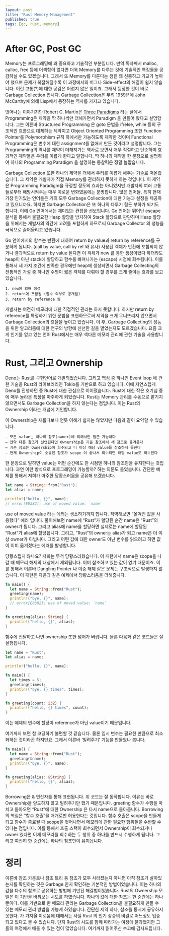 ```yaml
---
layout: post
title: "Rust Memory Management"
published: true
tags: [gc, rust, memory]
---
```


# After GC, Post GC

Memory는 프로그래밍에 꽤 중요하고 기술적인 부분입니다. 만약 독자께서 malloc, calloc, free 등에 어색함이 없다면 더욱 Memory를 다루는 것에 기술적인 특징들을 공감하실 수도 있겠습니다. 그래서 또 Memory를 다룬다는 점은 꽤 신중하고 기교가 높아야 했으며 문제가 복잡해질수록 이 과정에서의 버그나 Side-effect의 해결이 쉽지 않습니다. 이런 고통(?)에 대한 공감은 어렵지 않은 일이죠. 그래서 등장한 것이 바로 Garbage Collection 입니다. Garbage Collection은 무려 1959년에 John McCarthy에 의해 Lisp에서 등장하는 역사를 가지고 있습니다.

벗어나는 이야기지만 Robert C. Martin은 [Three Paradigms](https://blog.cleancoder.com/uncle-bob/2012/12/19/Three-Paradigms.html) 라는 글에서 Programming은 제약을 딱 하나씩만 더해가면서 Paradigm 을 만들어 왔다고 설명합니다. 그는 이른바 Structured Programming 은 goto 문법을 if/else, while 등의 구조적인 흐름으로 대체하는 제약이고 Object Oriented Programming 또한 Function Pointer를 Polymorphism 규칙 하에서만 가능하도록 제약한 것이며 Functional Programming은 변수에 대한 assignment를 없애서 만든 것이라고 설명합니다. 그는 Programming의 역사를 제약이 더해져가는 역사로 보면서 매우 적절하고 단순하며 효과적인 제약들은 우리를 이롭게 한다고 말합니다. 딱 하나의 제약을 한 문장으로 설명하여 하나의 Programming Paradigm 을 설명하는 통찰력은 정말 놀랍습니다.

Garbage Collection 또한 하나의 제약을 더해서 우리를 이롭게 해주는 기술로 떠올랐습니다. 그 제약은 개발자가 직접 Memory를 관리하지 못하게 하는 것입니다. 이 제약은 Programming Paradigm을 규정할 정도의 효과는 아니었지만 개발자의 여러 고통들로부터 해방시켜주는 매우 이로운 변화였음에는 분명합니다. 많은 언어들, 특히 현재 가장 인기있는 언어들은 거의 모두 Garbage Collection에 대한 기능과 설정을 제공하고 있으니까요. 하지만 Garbage Collection은 또 하나의 다루기 힘든 부하가 되기도 합니다. 이에 Go 언어에서는 재미있는 컨셉을 선보입니다. Go 언어는 뛰어난 escape 분석을 통해서 불필요한 Heap 할당을 방지하여 Stack 할당으로 판단하며 Heap 할당을 위해서는 개발자의 약간에 고려를 포함하게 하므로써 Garbage Collector 의 성능을 극적으로 끌어올리고 있습니다.

Go 언어에서의 함수는 반환에 대하여 return by value과 return by reference를 구분하게 됩니다. (call by value, call by ref 와 유사) 사용된 객체가 반환에 포함되지 않거나 결과적으로 return by value 된다면 이 객체가 new 를 통한 생성이었다 하더라도 heap이 아닌 stack에 할당하고 함수를 빠져나가는 (escape) 시점에 회수됩니다. 이를 통해서 세 가지 조건에 만족한 경우에만 heap에 생성되면서 Garbage Collecting의 전통적인 가설 중 하나인 수명이 짧은 객체를 다뤄야 할 경우를 크게 줄이는 효과를 보고 있습니다.

```text
1. new에 의해 생성
2. return에 포함됨 (함수 외부로 공개됨)
3. return by reference 됨
```

개발자는 여전히 메모리에 대한 직접적인 관리는 하지 못합니다. 하지만 return by reference를 특정하기 위한 문법을 표현하므로써 제약을 크게 무너뜨리지 않으면서 Garbage Collection의 효율을 높이고 있습니다. 이 후, Garbage Collecting의 성능을 위한 알고리즘에 대한 연구의 방향에 신선한 길을 열었는지도 모르겠습니다. 요즘 크게 인기를 얻고 있는 언어 Rust에서는 매우 색다른 메모리 관리에 관한 기술을 사용합니다.

# Rust, 그리고 Ownership

Deno는 Rust를 구현언어로 개발되었습니다. 그리고 핵심 중 하나인 Event loop 에 관한 기술을 Rust의 라이브러리인 Tokio를 기반으로 하고 있습니다. 이에 자연스럽게 Deno를 진행하던 중 Rust에 대한 관심으로 이어졌습니다. Rust에 대한 작은 호기심 중에 매우 놀라운 특징을 마주하게 되었습니다. Rust는 Memory 관리를 수동으로 맡기지 않으면서도 Garbage Collection을 하지 않는다는 점입니다. 이는 Rust의 Ownership 이라는 개념에 기인합니다.

이 Ownership은 새롭다보니 언뜻 이해가 쉽지는 않았지만 다음과 같이 요약할 수 있습니다.

```text
– 모든 value는 하나의 참조(owner)에 의해서만 접근 가능하다
– 만약 다른 참조가 선언된다면 Ownership은 기존 참조에서 새 참조로 옮겨온다
– 기존 참조는 Ownership이 회수되고 더 이상 해당 value를 참조하지 못한다
– 현재 Ownership이 소유된 참조가 scope 이 끝나서 회수되면 해당 value도 회수된다
```

한 문장으로 말하면 value는 어떤 순간에도 한 시점엔 하나의 참조만을 유지한다는 것입니다. 과연 이런 방식으로 프로그래밍이 가능할까? 하는 의문도 들었습니다. 간단한 예제를 통해서 저희가 마주한 당황스러움을 공유해 보겠습니다.

```rust
let name = String::from("Rust");
let alias = name;

println!("hello, {}", name);
// error[E0382]: use of moved value: `name`
```

use of moved value 라는 에러는 생소하기까지 합니다. 직역해보면 “옮겨진 값을 사용했다” 에러 입니다. 풀이해보면 name에 “Rust”가 할당된 순간 name은 “Rust”의 owner가 됩니다. 그리고 alias에 name을 할당하면 실제로는 name에 할당된 “Rust”가 alias에 할당됩니다. 그리고, “Rust”의 owner는 alias가 되고 name은 더 이상 owner가 아닙니다. 그리고 어떤 값에 대한 owner도 아닌 변수를 읽으려고 하면 값이 이미 옮겨졌다는 에러를 발생합니다.

당황스럽지 않나요? 저희는 무척 당황스러웠습니다. 이 패턴에서 name은 scope을 나갈 때 메모리 해제의 대상에서 제외됩니다. 이미 참조하고 있는 값이 없기 때문이죠. 이를 통해서 이른바 Dangling Pointer 나 이중 해제 같은 문제는 구조적으로 발생하지 않습니다. 이 패턴은 다음과 같은 예제에서 당황스러움을 더해줍니다.

```rust
fn main() {
  let name = String::from("Rust");
  greeting(name);
  println!("bye, {}", name);
  // error[E0382]: use of moved value: `name`
}

fn greeting(alias: String) {
  println!("hello, {}", alias);
}
```

함수에 전달하고 나면 ownership 또한 넘어가 버립니다. 물론 다음과 같은 코드들은 잘 실행됩니다.

```rust
let name = "Rust";
let alias = name;

println!("hello, {}", name);
```

```rust
fn main() {
  let times = 5;
  greeting(times);
  println!("bye, {} times", times);
}

fn greeting(count: i32) {
  println!("hello, {} times", count);
}
```

이는 예제의 변수에 할당이 reference가 아닌 value이기 때문입니다.

여기까지 보면 참 코딩하기 불편할 것 같습니다. 물론 임시 변수는 필요한 만큼으로 최소화하는 것이라곤 하지만요. 그래서 이른바 ‘빌려주기’ 기능을 만들었나 봅니다.

```rust
fn main() {
  let name = String::from("Rust");
  greeting(&name);
  println!("bye, {}", name);
}

fn greeting(alias: &String) {
  println!("hello, {}", alias);
}
```
Borrowing은 & 연산자를 통해 표현됩니다. 위 코드는 잘 동작합니다. 이유는 바로 Ownership을 양도하지 않고 빌려주기만 했기 때문입니다. greeting 함수가 수행을 마치고 돌아오면 “Rust”에 대한 Ownership 은 다시 name으로 돌아옵니다. Borrowing 의 핵심은 “함수 호출”을 매개로만 허용한다는 것입니다. 함수 호출은 scope을 만들게 되고 함수가 종료될 때 scope을 벗어나면서 메모리에 관한 필요한 행위들을 수반할 수 있다는 점입니다. 이를 통해서 호출 스택이 회수되면서 Ownership이 회수되거나 owner 였다면 이제 메모리를 회수하는 두 행위 중 하나를 반드시 수행하게 됩니다. 그리고 여전히 한 순간에는 하나의 참조만이 유지됩니다.


# 정리

이른바 참조 카운트나 참조 트리 등 참조가 모두 사라졌는지 아니면 아직 참조가 살아있는지를 확인하는 것은 Garbage 인지 확인하는 기본적인 방법이었습니다. 이는 하나의 값을 다수의 참조로 공유하는 방법에 기반된 해결법이었습니다. Rust의 Ownership 모델은 이 기반을 바꿔보는 시도를 하였습니다. 하나의 값에 대한 참조는 한 순간에는 하나뿐이다. 이를 기반으로 한 메모리 관리는 Garbage Collection을 불필요하게 만들 수 있는 메모리 관리 방법을 가능케 하였습니다. 간단한 제약 하나, 참조를 동시에 공유하지 못한다. 가 가져올 이로움에 대해서는 사실 Rust 의 인기 상승의 비결로 어느정도 입증되고 있다고 볼 수 있습니다. 단지 Rust의 시도를 함께 따라가는 여정에 불과했지만 그들의 여정에서 배울 수 있는 점이 많았습니다. 여기까지 읽어주신 수고에 감사드립니다.